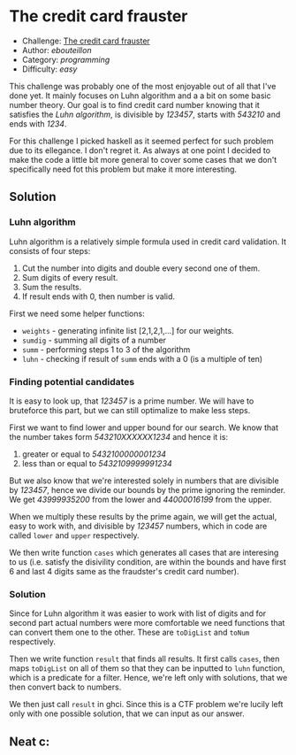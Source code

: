 # The credit card frauster

- Challenge: [The credit card frauster](https://ctflearn.com/challenge/970)
- Author: _ebouteillon_
- Category: _programming_
- Difficulty: _easy_

This challenge was probably one of the most enjoyable out of all that I've done yet. It mainly focuses on Luhn algorithm and a a bit on some basic number theory.
Our goal is to find credit card number knowing that it satisfies the _Luhn algorithm_, is divisible by _123457_, starts with _543210_ and ends with _1234_.

For this challenge I picked haskell as it seemed perfect for such problem due to its ellegance. I don't regret it. As always at one point I decided to make the code a little bit more general to cover some cases that we don't specifically need fot this problem but make it more interesting.

## Solution

### Luhn algorithm
Luhn algorithm is a relatively simple formula used in credit card validation. It consists of four steps:

1. Cut the number into digits and double every second one of them.
2. Sum digits of every result.
3. Sum the results.
4. If result ends with 0, then number is valid.

First we need some helper functions:
- `weights` - generating infinite list [2,1,2,1,...] for our weights.
- `sumdig` - summing all digits of a number
- `summ` - performing steps 1 to 3 of the algorithm
- `luhn` - checking if result of `summ` ends with a 0 (is a multiple of ten)

### Finding potential candidates
It is easy to look up, that _123457_ is a prime number. We will have to bruteforce this part, but we can still optimalize to make less steps.

First we want to find lower and upper bound for our search. We know that the number takes form _543210XXXXXX1234_ and hence it is:
1. greater or equal to _5432100000001234_
2. less than or equal to _5432109999991234_

But we also know that we're interested solely in numbers that are divisible by _123457_, hence we divide our bounds by the prime ignoring the reminder. We get _43999935200_ from the lower and _44000016199_ from the upper.

When we multiply these results by the prime again, we will get the actual, easy to work with, and divisible by _123457_ numbers, which in code are called `lower` and `upper` respectively.

We then write function `cases` which generates all cases that are interesing to us (i.e. satisfy the disivility condition, are within the bounds and have first 6 and last 4 digits same as the fraudster's credit card number). 

### Solution
Since for Luhn algorithm it was easier to work with list of digits and for second part actual numbers were more comfortable we need functions that can convert them one to the other. These are `toDigList` and `toNum` respectively.

Then we write function `result` that finds all results. It first calls `cases`, then maps `toDigList` on all of them so that they can be inputted to `luhn` function, which is a predicate for a filter. Hence, we're left only with solutions, that we then convert back to numbers.

We then just call `result` in ghci. Since this is a CTF problem we're lucily left only with one possible solution, that we can input as our answer.

## Neat c:
